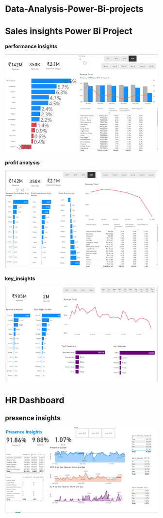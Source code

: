 # Data-Analysis-Power-Bi-projects


# Sales insights Power Bi Project

### performance insights
![](Performance_Insights.png)

### profit analysis
![](Profit_analysis.png)

### key_insights
![](key_insights.png)



# HR Dashboard 

## presence insights

![](hr_analytics_dashboard.png)
